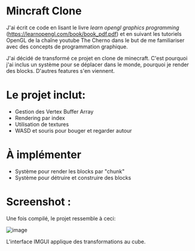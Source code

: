 # Mincraft Clone

J'ai écrit ce code en lisant le livre _learn opengl graphics programming_ (https://learnopengl.com/book/book_pdf.pdf) et en suivant les tutoriels OpenGL de la chaîne youtube The Cherno dans le but de me familiariser avec des concepts de programmation graphique.

J'ai décidé de transformé ce projet en clone de minecraft. C'est pourquoi j'ai inclus un système pour se déplacer dans le monde, pourquoi je render des blocks. D'autres features s'en viennent.

# Le projet inclut:

- Gestion des Vertex Buffer Array
- Rendering par index
- Utilisation de textures
- WASD et souris pour bouger et regarder autour

# À implémenter

- Système pour render les blocks par "chunk"
- Système pour détruire et construire des blocks

# Screenshot :

Une fois compilé, le projet ressemble à ceci:

![image](https://github.com/nolanbastien/OpenGLTest/assets/80637967/c2045ba9-3236-49b9-a3df-3ab77c25c568)

L'interface IMGUI applique des transformations au cube.
